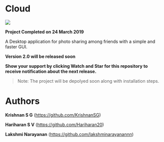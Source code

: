 # Cloud

![](https://github.com/KrishnanSG/Cloud/blob/master/Final_Logo.png)

**Project Completed on 24 March 2019**

A Desktop application for photo sharing among friends with a simple and faster GUI.

**Version 2.0 will be released soon**

**Show your support by clicking Watch and Star for this repository to receive notification about the next release.**

> Note: The project will be depolyed soon along with installation steps.

# Authors

**Krishnan S G**    (https://github.com/KrishnanSG)

**Hariharan S V**  (https://github.com/Hariharan20)

**Lakshmi Narayanan**  (https://github.com/lakshminarayanannn)
